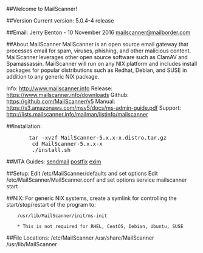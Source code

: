 ##Welcome to MailScanner!

 ##Version
 Current version: 5.0.4-4 release

##Email:
 Jerry Benton - 10 November 2016
 <mailscanner@mailborder.com>

##About MailScanner
MailScanner is an open source email gateway that processes email for
spam, viruses, phishing, and other malicious content. MailScanner 
leverages other open source software such as ClamAV and 
Spamassassin. MailScanner will run on any NIX platform and includes
install packages for popular distributions such as Redhat, Debian, and
SUSE in addition to any generic NIX package.


Info: 		http://www.mailscanner.info
Release: 	https://www.mailscanner.info/downloads
Github: 	https://github.com/MailScanner/v5
Manual: 	https://s3.amazonaws.com/msv5/docs/ms-admin-guide.pdf
Support: 	http://lists.mailscanner.info/mailman/listinfo/mailscanner

##Installation:
<pre>		tar -xvzf MailScanner-5.x.x-x.distro.tar.gz
		cd MailScanner-5.x.x-x
		./install.sh </pre>

##MTA Guides:
		[sendmail](https://www.mailscanner.info/sendmail)
		[postfix](https://www.mailscanner.info/postfix)
		[exim](https://www.mailscanner.info/exim)

##Setup:
 	 Edit /etc/MailScanner/defaults and set options
	 Edit /etc/MailScanner/MailScanner.conf and set options
	 service mailscanner start

##NIX:
		For generic NIX systems, create a symlink for controlling the 
		start/stop/restart of the program to:

		/usr/lib/MailScanner/init/ms-init

		* This is not required for RHEL, CentOS, Debian, Ubuntu, SUSE	

##File Locations:
	/etc/MailScanner
  	/usr/share/MailScanner
 	 /usr/lib/MailScanner






